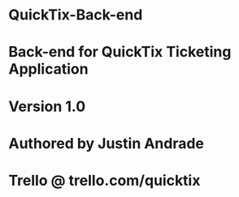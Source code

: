 # QuickTix-Back-end

# Back-end for QuickTix Ticketing Application

# Version 1.0

# Authored by Justin Andrade

# Trello @ trello.com/quicktix
